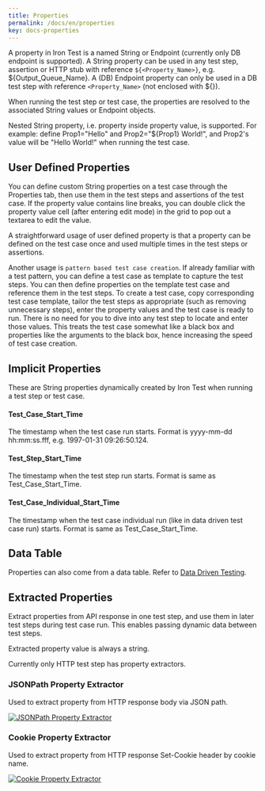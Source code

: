 ```yaml
---
title: Properties
permalink: /docs/en/properties
key: docs-properties
---
```

A property in Iron Test is a named String or Endpoint (currently only DB endpoint is supported). A String property can be used in any test step, assertion or HTTP stub with reference `${<Property_Name>}`, e.g. ${Output_Queue_Name}. A (DB) Endpoint property can only be used in a DB test step with reference `<Property_Name>` (not enclosed with ${}).

When running the test step or test case, the properties are resolved to the associated String values or Endpoint objects.

Nested String property, i.e. property inside property value, is supported. For example: define Prop1="Hello" and Prop2="${Prop1} World!", and Prop2's value will be "Hello World!" when running the test case.

## User Defined Properties
You can define custom String properties on a test case through the Properties tab, then use them in the test steps and assertions of the test case. If the property value contains line breaks, you can double click the property value cell (after entering edit mode) in the grid to pop out a textarea to edit the value.

A straightforward usage of user defined property is that a property can be defined on the test case once and used multiple times in the test steps or assertions.

Another usage is `pattern based test case creation`. If already familiar with a test pattern, you can define a test case as template to capture the test steps. You can then define properties on the template test case and reference them in the test steps. To create a test case, copy corresponding test case template, tailor the test steps as appropriate (such as removing unnecessary steps), enter the property values and the test case is ready to run. There is no need for you to dive into any test step to locate and enter those values. This treats the test case somewhat like a black box and properties like the arguments to the black box, hence increasing the speed of test case creation.

## Implicit Properties
These are String properties dynamically created by Iron Test when running a test step or test case.

#### Test_Case_Start_Time
The timestamp when the test case run starts. Format is yyyy-mm-dd hh:mm:ss.fff, e.g. 1997-01-31 09:26:50.124.

#### Test_Step_Start_Time
The timestamp when the test step run starts. Format is same as Test_Case_Start_Time.

#### Test_Case_Individual_Start_Time
The timestamp when the test case individual run (like in data driven test case run) starts. Format is same as Test_Case_Start_Time.

## Data Table
Properties can also come from a data table. Refer to [Data Driven Testing](https://github.com/zheng-wang/irontest/wiki/Data-Driven-Testing).

## Extracted Properties
Extract properties from API response in one test step, and use them in later test steps during test case run. This enables passing dynamic data between test steps.

Extracted property value is always a string.

Currently only HTTP test step has property extractors.

### JSONPath Property Extractor
Used to extract property from HTTP response body via JSON path.

[![JSONPath Property Extractor](https://github.com/zheng-wang/irontest/blob/master/screenshots/properties/jsonpath-property-extractor.png)](https://github.com/zheng-wang/irontest/blob/master/screenshots/properties/jsonpath-property-extractor.png)

### Cookie Property Extractor
Used to extract property from HTTP response Set-Cookie header by cookie name. 

[![Cookie Property Extractor](https://github.com/zheng-wang/irontest/blob/master/screenshots/properties/cookie-property-extractor.png)](https://github.com/zheng-wang/irontest/blob/master/screenshots/properties/cookie-property-extractor.png)